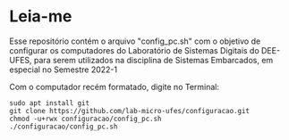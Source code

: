 # Leia-me

Esse repositório contém o arquivo "config_pc.sh" com o objetivo de configurar os computadores do Laboratório de Sistemas Digitais do DEE-UFES, para serem utilizados na disciplina de Sistemas Embarcados, em especial no Semestre 2022-1

Com o computador recém formatado, digite no Terminal:
```
sudo apt install git
git clone https://github.com/lab-micro-ufes/configuracao.git
chmod -u+rwx configuracao/config_pc.sh
./configuracao/config_pc.sh 
```
